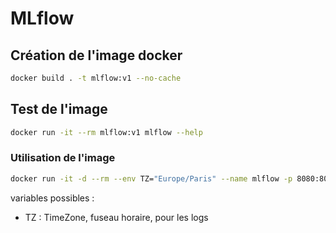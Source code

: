 # MLflow

## Création de l'image docker

```bash
docker build . -t mlflow:v1 --no-cache
```

## Test de l'image

```bash
docker run -it --rm mlflow:v1 mlflow --help
```

### Utilisation de l'image

```bash
docker run -it -d --rm --env TZ="Europe/Paris" --name mlflow -p 8080:8080 mlflow:v1
```

variables possibles :

- TZ : TimeZone, fuseau horaire, pour les logs
